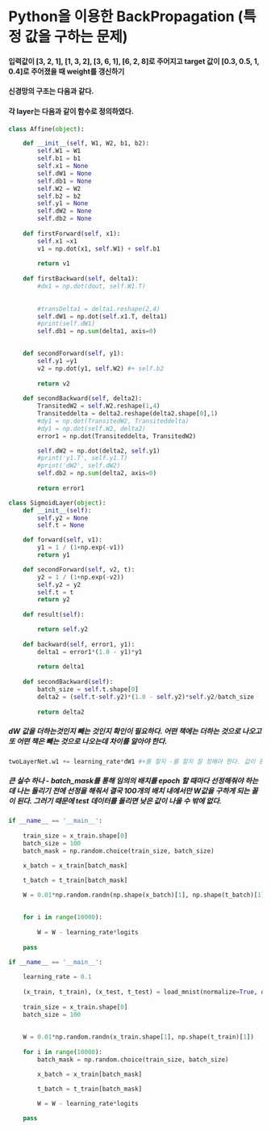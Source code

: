 
# Python을 이용한 BackPropagation (특정 값을 구하는 문제)
#### 입력값이 [3, 2, 1], [1, 3, 2], [3, 6, 1], [6, 2, 8]로 주어지고 target 값이 [0.3, 0.5, 1, 0.4]로 주어졌을 때 weight를 갱신하기

#### 신경망의 구조는 다음과 같다.


#### 각 layer는 다음과 같이 함수로 정의하였다.
```python
class Affine(object):

    def __init__(self, W1, W2, b1, b2):
        self.W1 = W1
        self.b1 = b1
        self.x1 = None
        self.dW1 = None
        self.db1 = None
        self.W2 = W2
        self.b2 = b2
        self.y1 = None
        self.dW2 = None
        self.db2 = None
        
    def firstForward(self, x1):
        self.x1 =x1
        v1 = np.dot(x1, self.W1) + self.b1
        
        return v1
    
    def firstBackward(self, delta1):
        #dx1 = np.dot(dout, self.W1.T)
        
        
        #transDelta1 = delta1.reshape(2,4)
        self.dW1 = np.dot(self.x1.T, delta1)
        #print(self.dW1)
        self.db1 = np.sum(delta1, axis=0)

    
    def secondForward(self, y1):
        self.y1 =y1
        v2 = np.dot(y1, self.W2) #+ self.b2
    
        return v2
    
    def secondBackward(self, delta2):
        TransitedW2 = self.W2.reshape(1,4)
        Transiteddelta = delta2.reshape(delta2.shape[0],1)
        #dy1 = np.dot(TransitedW2, Transiteddelta)
        #dy1 = np.dot(self.W2, delta2)
        error1 = np.dot(Transiteddelta, TransitedW2)

        self.dW2 = np.dot(delta2, self.y1)
        #print('y1.T', self.y1.T)
        #print('dW2', self.dW2)
        self.db2 = np.sum(delta2, axis=0)
        
        return error1
```
```python
class SigmoidLayer(object):
    def __init__(self):
        self.y2 = None
        self.t = None    

    def forward(self, v1):
        y1 = 1 / (1+np.exp(-v1))                
        return y1

    def secondForward(self, v2, t):
        y2 = 1 / (1+np.exp(-v2))
        self.y2 = y2
        self.t = t        
        return y2
    
    def result(self):

        return self.y2
    
    def backward(self, error1, y1):
        delta1 = error1*(1.0 - y1)*y1
        
        return delta1
        
    def secondBackward(self):
        batch_size = self.t.shape[0]        
        delta2 = (self.t-self.y2)*(1.0 - self.y2)*self.y2/batch_size      
        
        return delta2
```


##### dW 값을 더하는것인지 빼는 것인지 확인이 필요하다. 어떤 책에는 더하는 것으로 나오고 또 어떤 책은 빼는 것으로 나오는데 차이를 알아야 한다.
```python
twoLayerNet.w1 += learning_rate*dW1 #+를 할지 -를 할지 잘 정해야 한다. 값이 완전히 달라질 수 있다.
```

##### 큰 실수 하나 - batch_mask를 통해 임의의 배치를 epoch 할 때마다 선정해줘야 하는데 나는 돌리기 전에 선정을 해줘서 결국 100개의 배치 내에서만 W값을 구하게 되는 꼴이 된다. 그러기 때문에 test 데이터를 돌리면 낮은 값이 나올 수 밖에 없다.
```python
if __name__ == '__main__':
    
    train_size = x_train.shape[0]
    batch_size = 100
    batch_mask = np.random.choice(train_size, batch_size)

    x_batch = x_train[batch_mask]

    t_batch = t_train[batch_mask]
    
    W = 0.01*np.random.randn(np.shape(x_batch)[1], np.shape(t_batch)[1])

    
    for i in range(10000):
        
        W = W - learning_rate*logits
    
    pass
```
```python
if __name__ == '__main__':
    
    learning_rate = 0.1
    
    (x_train, t_train), (x_test, t_test) = load_mnist(normalize=True, one_hot_label=True)
    
    train_size = x_train.shape[0]
    batch_size = 100
   
    
    W = 0.01*np.random.randn(x_train.shape[1], np.shape(t_train)[1])
    
    for i in range(10000):
        batch_mask = np.random.choice(train_size, batch_size)

        x_batch = x_train[batch_mask]

        t_batch = t_train[batch_mask]

        W = W - learning_rate*logits
    
    pass
```